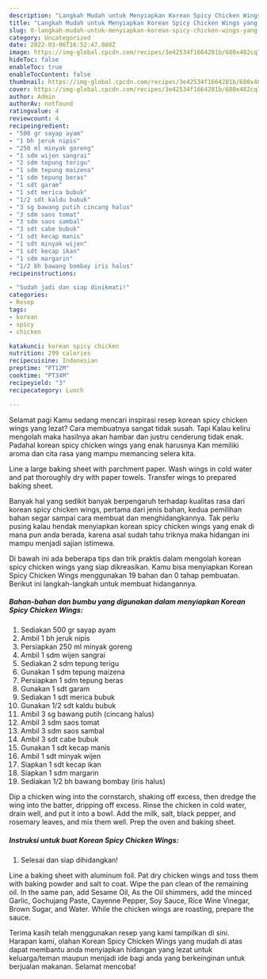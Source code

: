 ```yaml
---
description: "Langkah Mudah untuk Menyiapkan Korean Spicy Chicken Wings yang Menggugah Selera"
title: "Langkah Mudah untuk Menyiapkan Korean Spicy Chicken Wings yang Menggugah Selera"
slug: 0-langkah-mudah-untuk-menyiapkan-korean-spicy-chicken-wings-yang-menggugah-selera
category: Uncategorized
date: 2022-03-06T16:52:47.080Z
image: https://img-global.cpcdn.com/recipes/3e42534f1664281b/680x482cq70/korean-spicy-chicken-wings-foto-resep-utama.jpg
hideToc: false
enableToc: true
enableTocContent: false
thumbnail: https://img-global.cpcdn.com/recipes/3e42534f1664281b/680x482cq70/korean-spicy-chicken-wings-foto-resep-utama.jpg
cover: https://img-global.cpcdn.com/recipes/3e42534f1664281b/680x482cq70/korean-spicy-chicken-wings-foto-resep-utama.jpg
author: Admin
authorAv: notfound
ratingvalue: 4
reviewcount: 4
recipeingredient:
- "500 gr sayap ayam"
- "1 bh jeruk nipis"
- "250 ml minyak goreng"
- "1 sdm wijen sangrai"
- "2 sdm tepung terigu"
- "1 sdm tepung maizena"
- "1 sdm tepung beras"
- "1 sdt garam"
- "1 sdt merica bubuk"
- "1/2 sdt kaldu bubuk"
- "3 sg bawang putih cincang halus"
- "3 sdm saos tomat"
- "3 sdm saos sambal"
- "3 sdt cabe bubuk"
- "1 sdt kecap manis"
- "1 sdt minyak wijen"
- "1 sdt kecap ikan"
- "1 sdm margarin"
- "1/2 bh bawang bombay iris halus"
recipeinstructions:

- "Sudah jadi dan siap dinikmati!"
categories:
- Resep
tags:
- korean
- spicy
- chicken

katakunci: korean spicy chicken 
nutrition: 299 calories
recipecuisine: Indonesian
preptime: "PT12M"
cooktime: "PT34M"
recipeyield: "3"
recipecategory: Lunch

---
```



Selamat pagi Kamu sedang mencari inspirasi resep korean spicy chicken wings yang lezat? Cara membuatnya sangat tidak susah. Tapi Kalau keliru mengolah maka hasilnya akan hambar dan justru cenderung tidak enak. Padahal korean spicy chicken wings yang enak harusnya Kan memiliki aroma dan cita rasa yang mampu memancing selera kita.


Line a large baking sheet with parchment paper. Wash wings in cold water and pat thoroughly dry with paper towels. Transfer wings to prepared baking sheet.

Banyak hal yang sedikit banyak berpengaruh terhadap kualitas rasa dari korean spicy chicken wings, pertama dari jenis bahan, kedua pemilihan bahan segar sampai cara membuat dan menghidangkannya. Tak perlu pusing kalau hendak menyiapkan korean spicy chicken wings yang enak di mana pun anda berada, karena asal sudah tahu triknya maka hidangan ini mampu menjadi sajian istimewa.


Di bawah ini ada beberapa tips dan trik praktis dalam mengolah korean spicy chicken wings yang siap dikreasikan. Kamu bisa menyiapkan Korean Spicy Chicken Wings menggunakan 19 bahan dan 0 tahap pembuatan. Berikut ini langkah-langkah untuk membuat hidangannya.

<!--inarticleads1-->

##### Bahan-bahan dan bumbu yang digunakan dalam menyiapkan Korean Spicy Chicken Wings:

1. Sediakan 500 gr sayap ayam
1. Ambil 1 bh jeruk nipis
1. Persiapkan 250 ml minyak goreng
1. Ambil 1 sdm wijen sangrai
1. Sediakan 2 sdm tepung terigu
1. Gunakan 1 sdm tepung maizena
1. Persiapkan 1 sdm tepung beras
1. Gunakan 1 sdt garam
1. Sediakan 1 sdt merica bubuk
1. Gunakan 1/2 sdt kaldu bubuk
1. Ambil 3 sg bawang putih (cincang halus)
1. Ambil 3 sdm saos tomat
1. Ambil 3 sdm saos sambal
1. Ambil 3 sdt cabe bubuk
1. Gunakan 1 sdt kecap manis
1. Ambil 1 sdt minyak wijen
1. Siapkan 1 sdt kecap ikan
1. Siapkan 1 sdm margarin
1. Sediakan 1/2 bh bawang bombay (iris halus)


Dip a chicken wing into the cornstarch, shaking off excess, then dredge the wing into the batter, dripping off excess. Rinse the chicken in cold water, drain well, and put it into a bowl. Add the milk, salt, black pepper, and rosemary leaves, and mix them well. Prep the oven and baking sheet. 

<!--inarticleads2-->

##### Instruksi untuk buat Korean Spicy Chicken Wings:


1. Selesai dan siap dihidangkan!

Line a baking sheet with aluminum foil. Pat dry chicken wings and toss them with baking powder and salt to coat. Wipe the pan clean of the remaining oil. In the same pan, add Sesame Oil, As the Oil shimmers, add the minced Garlic, Gochujang Paste, Cayenne Pepper, Soy Sauce, Rice Wine Vinegar, Brown Sugar, and Water. While the chicken wings are roasting, prepare the sauce. 

Terima kasih telah menggunakan resep yang kami tampilkan di sini. Harapan kami, olahan Korean Spicy Chicken Wings yang mudah di atas dapat membantu anda menyiapkan hidangan yang lezat untuk keluarga/teman maupun menjadi ide bagi anda yang berkeinginan untuk berjualan makanan. Selamat mencoba!

